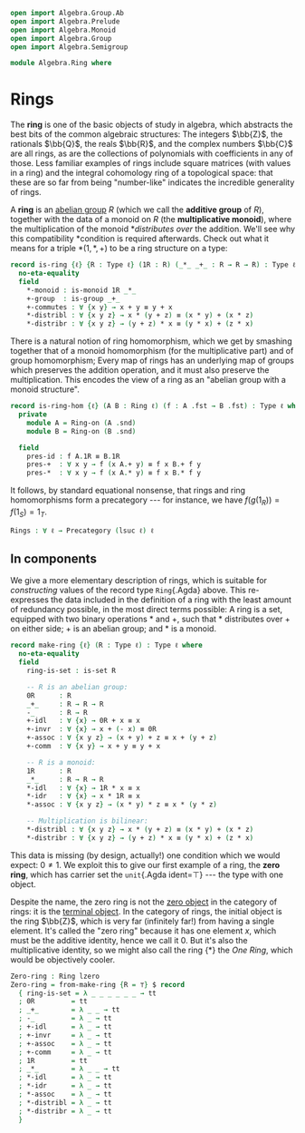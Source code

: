 ```agda
open import Algebra.Group.Ab
open import Algebra.Prelude
open import Algebra.Monoid
open import Algebra.Group
open import Algebra.Semigroup

module Algebra.Ring where
```

# Rings

The **ring** is one of the basic objects of study in algebra, which
abstracts the best bits of the common algebraic structures: The integers
$\bb{Z}$, the rationals $\bb{Q}$, the reals $\bb{R}$, and the complex
numbers $\bb{C}$ are all rings, as are the collections of polynomials
with coefficients in any of those. Less familiar examples of rings
include square matrices (with values in a ring) and the integral
cohomology ring of a topological space: that these are so far from being
"number-like" indicates the incredible generality of rings.

A **ring** is an [abelian group] $R$ (which we call the **additive
group** of $R$), together with the data of a monoid on $R$ (the
**multiplicative monoid**), where the multiplication of the monoid
*_distributes over_ the addition. We'll see why this compatibility
*condition is required afterwards. Check out what it means for a triple
*$(1, *, +)$ to be a ring structure on a type:

[abelian group]: Algebra.Group.Ab.html

```agda
record is-ring {ℓ} {R : Type ℓ} (1R : R) (_*_ _+_ : R → R → R) : Type ℓ where
  no-eta-equality
  field
    *-monoid : is-monoid 1R _*_
    +-group  : is-group _+_
    +-commutes : ∀ {x y} → x + y ≡ y + x
    *-distribl : ∀ {x y z} → x * (y + z) ≡ (x * y) + (x * z)
    *-distribr : ∀ {x y z} → (y + z) * x ≡ (y * x) + (z * x)
```

<!--
```agda
  open is-monoid *-monoid
    renaming ( idl to *-idl
             ; idr to *-idr
             ; associative to *-associative
             )
    hiding (has-is-set ; magma-hlevel ; underlying-set)
    public

  open is-group +-group
    renaming ( _—_ to _-_
             ; inverse to -_
             ; inversel to +-invl
             ; inverser to +-invr
             ; associative to +-associative
             ; idl to *-idl
             ; idr to *-idr
             )
    public

record Ring-on {ℓ} (R : Type ℓ) : Type ℓ where
  field
    1R : R
    _*_ _+_ : R → R → R
    has-is-ring : is-ring 1R _*_ _+_

  open is-ring has-is-ring public

instance
  H-Level-is-ring
    : ∀ {ℓ} {R : Type ℓ} {1R : R} {_*_ _+_ : R → R → R} {n}
    → H-Level (is-ring 1R _*_ _+_) (suc n)
  H-Level-is-ring {1R = 1R} {_*_} {_+_} =
    prop-instance {T = is-ring 1R _*_ _+_} $ λ where
      x y i .*-monoid   → hlevel 1 (x .*-monoid) (y .*-monoid) i
      x y i .+-group    → hlevel 1 (x .+-group) (y .+-group) i
      x y i .+-commutes → x .+-group .is-group.has-is-set _ _ (x .+-commutes) (y .+-commutes) i
      x y i .*-distribl → x .+-group .is-group.has-is-set _ _ (x .*-distribl) (y .*-distribl) i
      x y i .*-distribr → x .+-group .is-group.has-is-set _ _ (x .*-distribr) (y .*-distribr) i
    where open is-ring

Ring : ∀ ℓ → Type (lsuc ℓ)
Ring _ = Σ Ring-on
```
-->

There is a natural notion of ring homomorphism, which we get by smashing
together that of a monoid homomorphism (for the multiplicative part) and
of group homomorphism; Every map of rings has an underlying map of
groups which preserves the addition operation, and it must also preserve
the multiplication. This encodes the view of a ring as an "abelian group
with a monoid structure".

```agda
record is-ring-hom {ℓ} (A B : Ring ℓ) (f : A .fst → B .fst) : Type ℓ where
  private
    module A = Ring-on (A .snd)
    module B = Ring-on (B .snd)

  field
    pres-id : f A.1R ≡ B.1R
    pres-+  : ∀ x y → f (x A.+ y) ≡ f x B.+ f y
    pres-*  : ∀ x y → f (x A.* y) ≡ f x B.* f y
```

<!--
```agda
unquoteDecl eqv = declare-record-iso eqv (quote is-ring-hom)

module _ {ℓ} {A B : Ring ℓ} where
  open Ring-on (A .snd) using (magma-hlevel)
  open Ring-on (B .snd) using (magma-hlevel)

  instance abstract
    H-Level-ring-hom : ∀ {f n} → H-Level (is-ring-hom A B f) (suc n)
    H-Level-ring-hom = prop-instance λ x y → is-hlevel≃ 1 ((Iso→Equiv eqv) e⁻¹) (hlevel 1) x y

is-ring≃ : ∀ {ℓ} (A B : Ring ℓ) (e : A .fst ≃ B .fst) → Type ℓ
is-ring≃ A B (f , _) = is-ring-hom A B f

Ring-univalent : ∀ {ℓ} → is-univalent (HomT→Str (is-ring≃ {ℓ}))
Ring-univalent {ℓ = ℓ} =
  Derive-univalent-record (record-desc
    (Ring-on {ℓ = ℓ}) is-ring≃
    (record:
      field[ _*_         by pres-* ]
      field[ _+_         by pres-+ ]
      field[ 1R          by pres-id ]
      axiom[ has-is-ring by (λ _ → prop) ]))
  where
    open Ring-on
    open is-ring-hom
    -- if you try to use (λ _ → hlevel 1) in the record-desc, even with
    -- an explicit {T = is-ring _ _ _} argument, Agda gets an internal
    -- error at src/full/Agda/TypeChecking/Unquote.hs:511:20
    prop : ∀ {A : Type ℓ} {1R : A} {_*_ _+_ : A → A → A}
         → is-prop (is-ring 1R _*_ _+_)
    prop = hlevel 1
```
-->

It follows, by standard equational nonsense, that rings and ring
homomorphisms form a precategory --- for instance, we have $f(g(1_R)) =
f(1_S) = 1_T$.

```agda
Rings : ∀ ℓ → Precategory (lsuc ℓ) ℓ
```

<!--
```agda
Rings ℓ = precat where
  open Precategory
  open is-ring-hom

  precat : Precategory _ _
  precat .Ob = Ring _
  precat .Hom A B = Σ[ f ∈ (A .fst → B .fst) ] (is-ring-hom A B f)
  precat .Hom-set A B = goal where abstract
    open Ring-on (A .snd) using (magma-hlevel)
    open Ring-on (B .snd) using (magma-hlevel)
    goal : is-set (Σ[ f ∈ (A .fst → B .fst) ] (is-ring-hom A B f))
    goal = Σ-is-hlevel 2 (hlevel 2) λ f → hlevel 2

  precat .id = (λ x → x) , rh where
    rh : is-ring-hom _ _ _
    rh .pres-* _ _ = refl
    rh .pres-+ _ _ = refl
    rh .pres-id    = refl
  precat ._∘_ f g = (λ x → f .fst (g .fst x)) , h where
    h : is-ring-hom _ _ _
    h .pres-* _ _ = ap (f .fst) (g .snd .pres-* _ _) ∙ f .snd .pres-* _ _
    h .pres-+ _ _ = ap (f .fst) (g .snd .pres-+ _ _) ∙ f .snd .pres-+ _ _
    h .pres-id    = ap (f .fst) (g .snd .pres-id) ∙ f .snd .pres-id
  precat .idr {A} f = Σ-prop-path (λ f → hlevel 1) refl
    where open Ring-on (A .snd) using (magma-hlevel)
  precat .idl {A} f = Σ-prop-path (λ _ → hlevel 1) refl
    where open Ring-on (A .snd) using (magma-hlevel)
  precat .assoc {z = Z} f g h = Σ-prop-path (λ _ → hlevel 1) refl
    where open Ring-on (Z .snd) using (magma-hlevel)
```
-->

## In components

We give a more elementary description of rings, which is suitable for
_constructing_ values of the record type `Ring`{.Agda} above. This
re-expresses the data included in the definition of a ring with the
least amount of redundancy possible, in the most direct terms
possible: A ring is a set, equipped with two binary operations $*$ and
$+$, such that $*$ distributes over $+$ on either side; $+$ is an
abelian group; and $*$ is a monoid.

```agda
record make-ring {ℓ} (R : Type ℓ) : Type ℓ where
  no-eta-equality
  field
    ring-is-set : is-set R

    -- R is an abelian group:
    0R      : R
    _+_     : R → R → R
    -_      : R → R
    +-idl   : ∀ {x} → 0R + x ≡ x
    +-invr  : ∀ {x} → x + (- x) ≡ 0R
    +-assoc : ∀ {x y z} → (x + y) + z ≡ x + (y + z)
    +-comm  : ∀ {x y} → x + y ≡ y + x

    -- R is a monoid:
    1R      : R
    _*_     : R → R → R
    *-idl   : ∀ {x} → 1R * x ≡ x
    *-idr   : ∀ {x} → x * 1R ≡ x
    *-assoc : ∀ {x y z} → (x * y) * z ≡ x * (y * z)

    -- Multiplication is bilinear:
    *-distribl : ∀ {x y z} → x * (y + z) ≡ (x * y) + (x * z)
    *-distribr : ∀ {x y z} → (y + z) * x ≡ (y * x) + (z * x)
```

<!--
```agda
  from-make-ring-on : Ring-on R
  from-make-ring-on = ring where
    open is-ring hiding (-_ ; +-invr ; +-invl ; *-distribl ; *-distribr ; *-idl ; *-idr)

    -- All in copatterns to prevent the unfolding from exploding on you
    ring : Ring-on R
    ring .Ring-on.1R = 1R
    ring .Ring-on._*_ = _*_
    ring .Ring-on._+_ = _+_
    ring .Ring-on.has-is-ring .*-monoid .has-is-semigroup .is-semigroup.has-is-magma = record { has-is-set = ring-is-set }
    ring .Ring-on.has-is-ring .*-monoid .has-is-semigroup .is-semigroup.associative = sym *-assoc
    ring .Ring-on.has-is-ring .*-monoid .idl = *-idl
    ring .Ring-on.has-is-ring .*-monoid .idr = *-idr
    ring .Ring-on.has-is-ring .+-group .is-group.unit = 0R
    ring .Ring-on.has-is-ring .+-group .is-group.has-is-monoid .has-is-semigroup .has-is-magma = record { has-is-set = ring-is-set }
    ring .Ring-on.has-is-ring .+-group .is-group.has-is-monoid .has-is-semigroup .associative = sym +-assoc
    ring .Ring-on.has-is-ring .+-group .is-group.has-is-monoid .idl = +-idl
    ring .Ring-on.has-is-ring .+-group .is-group.has-is-monoid .idr = +-comm ∙ +-idl
    ring .Ring-on.has-is-ring .+-group .is-group.inverse = -_
    ring .Ring-on.has-is-ring .+-group .is-group.inversel = +-comm ∙ +-invr
    ring .Ring-on.has-is-ring .+-group .is-group.inverser = +-invr
    ring .Ring-on.has-is-ring .+-commutes = +-comm
    ring .Ring-on.has-is-ring .is-ring.*-distribl = *-distribl
    ring .Ring-on.has-is-ring .is-ring.*-distribr = *-distribr

  from-make-ring : Ring ℓ
  from-make-ring = R , from-make-ring-on

open make-ring using (from-make-ring ; from-make-ring-on) public
```
-->

This data is missing (by design, actually!) one condition which we would
expect: $0 \ne 1$. We exploit this to give our first example of a ring,
the **zero ring**, which has carrier set the `unit`{.Agda ident=⊤} ---
the type with one object.

Despite the name, the zero ring is not the [zero object] in the category
of rings: it is the [terminal object]. In the category of rings, the
initial object is the ring $\bb{Z}$, which is very far (infinitely far!)
from having a single element. It's called the "zero ring" because it has
one element $x$, which must be the additive identity, hence we call it
$0$. But it's also the multiplicative identity, so we might also call
the ring $\{*\}$ the _One Ring_, which would be objectively cooler.

[terminal object]: Cat.Diagram.Terminal.html
[zero object]: Cat.Diagram.Zero.html

```agda
Zero-ring : Ring lzero
Zero-ring = from-make-ring {R = ⊤} $ record
  { ring-is-set = λ _ _ _ _ _ _ → tt
  ; 0R         = tt
  ; _+_        = λ _ _ → tt
  ; -_         = λ _ → tt
  ; +-idl      = λ _ → tt
  ; +-invr     = λ _ → tt
  ; +-assoc    = λ _ → tt
  ; +-comm     = λ _ → tt
  ; 1R         = tt
  ; _*_        = λ _ _ → tt
  ; *-idl      = λ _ → tt
  ; *-idr      = λ _ → tt
  ; *-assoc    = λ _ → tt
  ; *-distribl = λ _ → tt
  ; *-distribr = λ _ → tt
  }
```
